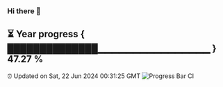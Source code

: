 ### Hi there 👋
⏳ Year progress { ██████████████▁▁▁▁▁▁▁▁▁▁▁▁▁▁▁▁ } 47.27 %
---
⏰ Updated on Sat, 22 Jun 2024 00:31:25 GMT
![Progress Bar CI](https://github.com/Moyi321/Moyi321/workflows/Progress%20Bar%20CI/badge.svg)
